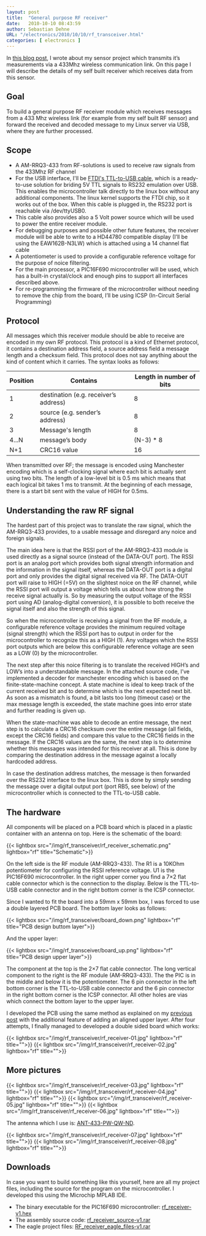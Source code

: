 ```yaml
---
layout: post
title:  "General purpose RF receiver"
date:   2010-10-10 08:43:59
author: Sebastian Dehne
URL: "/electronics/2010/10/10/rf_transceiver.html"
categories: [ electronics ]
---
```


In [this blog  post](/electronics/2010/02/09/wireless_temp_hum_sensor.html), I wrote about my sensor project which transmits it’s measurements via a 433Mhz wireless communication 
link. On this page I will describe the details of my self built receiver which receives data from this sensor.

## Goal

To build a general purpose RF receiver module which receives messages from a 433 Mhz wireless link (for example from my self built RF sensor) and forward the received and decoded message to my Linux server via USB, where they are further processed.

## Scope

* A AM-RRQ3-433 from RF-solutions is used to receive raw signals from the 433Mhz RF channel
* For the USB interface, I'll be [FTDI's TTL-to-USB cable](http://www.ftdichip.com/Products/Cables/USBTTLSerial.htm), which is a ready-to-use solution for briding 5V TTL signals to RS232 emulation over USB. This enables the microcontroller talk directly to the linux box without any additional components. The linux kernel supports the FTDI chip, so it works out of the box. When this cable is plugged in, the RS232 port is reachable via /dev/ttyUSB0.
* This cable also provides also a 5 Volt power source which will be used to power the entire receiver module.
* For debugging purposes and possible other future features, the receiver module will be able to write to a HD44780 compatible display (I’ll be using the EAW162B-N3LW) which is attached using a 14 channel flat cable
* A potentiometer is used to provide a configurable reference voltage for the purpose of noice filtering.
* For the main processor, a PIC16F690 microcontroller will be used, which has a built-in crystal/clock and enough pins to support all interfaces described above.
* For re-programming the firmware of the microcontroller without needing to remove the chip from the board, I’ll be using ICSP (In-Circuit Serial Programming)

## Protocol

All messages which this receiver module should be able to receive are encoded in my own RF protocol. This protocol is a kind of Ethernet protocol, it contains a destination address field, a source address field a message length and a checksum field. This protocol does not say anything about the kind of content which it carries. The syntax looks as follows:

Position | Contains | Length in number of bits
--- | --- | ---
1 | destination (e.g. receiver’s address) | 8
2 | source (e.g. sender’s address) | 8
3 | Message's length | 8
4...N | message’s body | (N-3) * 8
N+1 | CRC16 value | 16

When transmitted over RF; the message is encoded using Manchester encoding which is a self-clocking signal where each bit is actually sent using two bits. The length of a low-level bit is 0.5 ms which means that each logical bit takes 1 ms to transmit. At the beginning of each message, there is a start bit sent with the value of HIGH for 0.5ms.

## Understanding the raw RF signal
   
The hardest part of this project was to translate the raw signal, which the AM-RRQ3-433 provides, to a usable message and disregard any noice and foreign signals.

The main idea here is that the RSSI port of the AM-RRQ3-433 module is used directly as a signal source (instead of the DATA-OUT port). The RSSI port is an analog port which provides both signal strength information and the information in the signal itself, whereas the DATA-OUT port is a digital port and only provides the digital signal received via RF. The DATA-OUT port will raise to HIGH (=5V) on the slightest noice on the RF channel, while the RSSI port will output a voltage which tells us about how strong the receive signal actually is. So by measuring the output voltage of the RSSI port using AD (analog-digital conversion), it is possible to both receive the signal itself and also the strength of this signal.

So when the microcontroller is receiving a signal from the RF module, a configurable reference voltage provides the minimum required voltage (signal strength) which the RSSI port has to output in order for the microcontroller to recognize this as a HIGH (1). Any voltages which the RSSI port outputs which are below this configurable reference voltage are seen as a LOW (0) by the microcontroller.

The next step after this noice filtering is to translate the received HIGH’s and LOW’s into a understandable message. In the attached source code, I’ve implemented a decoder for manchester encoding which is based on the finite-state-machine concept. A state machine is ideal to keep track of the current received bit and to determine which is the next expected next bit. As soon as a mismatch is found, a bit lasts too long (timeout case) or the max message length is exceeded, the state machine goes into error state and further reading is given up.

When the state-machine was able to decode an entire message, the next step is to calculate a CRC16 checksum over the entire message (all fields, except the CRC16 fields) and compare this value to the CRC16 fields in the message. If the CRC16 values are the same, the next step is to determine whether this messages was intended for this receiver at all. This is done by comparing the destination address in the message against a locally hardcoded address.

In case the destination address matches, the message is then forwarded over the RS232 interface to the linux box. This is done by simply sending the message over a digital output port (port RB5, see below) of the microcontroller which is connected to the TTL-to-USB cable.

## The hardware
   
All components will be placed on a PCB board which is placed in a plastic container with an antenna on top. Here is the schematic of the board:

{{< lightbox src="/img/rf_transceiver/rf_receiver_schematic.png" lightbox="rf" title="Schematic">}}

On the left side is the RF module (AM-RRQ3-433). The R1 is a 10KOhm potentiometer for configuring the RSSI reference voltage. U1 is the PIC16F690 microcontroller. In the right upper corner you find a 7×2 flat cable connector which is the connection to the display. Below is the TTL-to-USB cable connector and in the right bottom corner is the ICSP connector.

Since I wanted to fit the board into a 59mm x 59mm box, I was forced to use a double layered PCB board. The bottom layer looks as follows:

{{< lightbox src="/img/rf_transceiver/board_down.png" lightbox="rf" title="PCB design buttom layer">}}

And the upper layer:

{{< lightbox src="/img/rf_transceiver/board_up.png" lightbox="rf" title="PCB design upper layer">}}

The component at the top is the 2×7 flat cable connector. The long vertical component to the right is the RF module (AM-RRQ3-433). The the PIC is in the middle and below it is the potentiometer. The 6 pin connector in the left bottom corner is the TTL-to-USB cable connector and the 6 pin connector in the right bottom corner is the ICSP connector. All other holes are vias which connect the bottom layer to the upper layer.

I developed the PCB using the same method as explained on my [previous post](/electronics/2010/03/10/making-pcbs.html) with the additional feature of adding an aligned upper layer. After four attempts, I finally managed to developed a double sided board which works:

{{< lightbox src="/img/rf_transceiver/rf_receiver-01.jpg" lightbox="rf" title="">}}
{{< lightbox src="/img/rf_transceiver/rf_receiver-02.jpg" lightbox="rf" title="">}}

## More pictures
   
{{< lightbox src="/img/rf_transceiver/rf_receiver-03.jpg" lightbox="rf" title="">}}
{{< lightbox src="/img/rf_transceiver/rf_receiver-04.jpg" lightbox="rf" title="">}}
{{< lightbox src="/img/rf_transceiver/rf_receiver-05.jpg" lightbox="rf" title="">}}
{{< lightbox src="/img/rf_transceiver/rf_receiver-06.jpg" lightbox="rf" title="">}}

The antenna which I use is: [ANT-433-PW-QW-ND](http://search.digikey.com/scripts/DkSearch/dksus.dll?WT.z_header=search_go&lang=en&site=us&keywords=ANT-433-PW-QW-ND&x=0&y=0).

{{< lightbox src="/img/rf_transceiver/rf_receiver-07.jpg" lightbox="rf" title="">}}
{{< lightbox src="/img/rf_transceiver/rf_receiver-08.jpg" lightbox="rf" title="">}}

## Downloads

In case you want to build something like this yourself, here are all my project files, including the source for the program on the microcontroller. I developed this using the Microchip MPLAB IDE.

* The binary executable for the PIC16F690 microcontroller: [rf_receiver-v1.hex](/download/rf_transceiver/rf_receiver-v1.hex)
* The assembly source code: [rf_receiver_source-v1.rar](/download/rf_transceiver/rf_receiver_source-v1.rar)
* The eagle project files: [RF_receiver_eagle_files-v1.rar](/download/rf_transceiver/RF_receiver_eagle_files-v1.rar)
